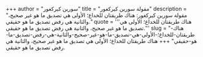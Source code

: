 +++
author = "سورين كيركغور"
title = "مقولة سورين كيركغور"
description = "مقولة سورين كيركغور: هناك طريقتان للخداع؛ الأولى هي تصديق ما هو غير صحيح، والثانية هي رفض تصديق ما هو حقيقي."
quote = '''هناك طريقتان للخداع؛ الأولى هي تصديق ما هو غير صحيح، والثانية هي رفض تصديق ما هو حقيقي.'''
slug = "هناك-طريقتان-للخداع؛-الأولى-هي-تصديق-ما-هو-غير-صحيح-والثانية-هي-رفض-تصديق-ما-هو-حقيقي"
+++
هناك طريقتان للخداع؛ الأولى هي تصديق ما هو غير صحيح، والثانية هي رفض تصديق ما هو حقيقي.
